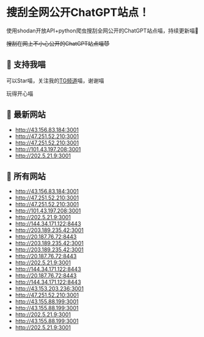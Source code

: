 # 搜刮全网公开ChatGPT站点！

使用shodan开放API+python爬虫搜刮全网公开的ChatGPT站点喵，持续更新喵🥳

~~搜刮在网上不小心公开的ChatGPT站点喵😈~~

## 🚀 支持我喵

可以Star喵，关注我的[TG频道](https://t.me/puddin_share)喵，谢谢喵

玩得开心喵

## 📖 最新网站

- http://43.156.83.184:3001
- http://47.251.52.210:3001
- http://47.251.52.210:3001
- http://101.43.197.208:3001
- http://202.5.21.9:3001


## 📖 所有网站

- http://43.156.83.184:3001
- http://47.251.52.210:3001
- http://47.251.52.210:3001
- http://101.43.197.208:3001
- http://202.5.21.9:3001
- http://144.34.171.122:8443
- http://203.189.235.42:3001
- http://20.187.76.72:8443
- http://203.189.235.42:3001
- http://203.189.235.42:3001
- http://20.187.76.72:8443
- http://202.5.21.9:3001
- http://144.34.171.122:8443
- http://20.187.76.72:8443
- http://144.34.171.122:8443
- http://43.153.203.236:3001
- http://47.251.52.210:3001
- http://43.155.88.199:3001
- http://43.155.88.199:3001
- http://202.5.21.9:3001
- http://43.155.88.199:3001
- http://202.5.21.9:3001


